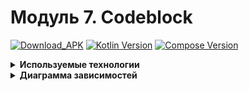 # Модуль 7. Codeblock

[![Download_APK](https://img.shields.io/badge/Download_APK-brightgreen?logo=android)](https://github.com/HITSEdu/mobile-codeblock/releases/latest)
[![Kotlin Version](https://img.shields.io/badge/Kotlin-2.0.21-7F52FF?logo=kotlin)](https://kotlinlang.org)
[![Compose Version](https://img.shields.io/badge/Compose-1.8.0-4285F4?logo=jetpack-compose)](https://developer.android.com/jetpack/compose)

<details>
<summary><b>Используемые технологии</b></summary>

<br>

| Технология    | Версия   |
|---------------|----------|
| Kotlin        | `2.0.21` |
| Compose       | `1.8.0`  |
| DataStore     | `1.1.7`  |
| Serialization | `2.1.0`  |
| JUnit         | `4.13.2` |

</details>

<details>
<summary><b>Диаграмма зависимостей</b></summary>
    
<br>

|                              Архитектура                                       |                              Модули                                       |
|--------------------------------------------------------------------------------|---------------------------------------------------------------------------|
| <div style="padding: 10px;"><img src="img/architecture.png" width="300"></div> | <div style="padding: 10px;"><img src="img/modules.png" width="300"></div> |

</details>
